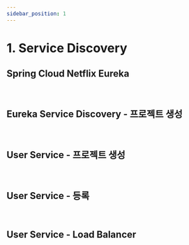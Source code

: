 ```yaml
---
sidebar_position: 1
---
```


# 1. Service Discovery

## Spring Cloud Netflix Eureka

<br/>

## Eureka Service Discovery - 프로젝트 생성

<br/>

## User Service - 프로젝트 생성

<br/>

## User Service - 등록

<br/>

## User Service - Load Balancer